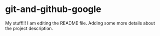 # git-and-github-google
My stuff!!!
I am editing the README file. Adding some more details about the project description.
